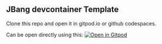 ## JBang devcontainer Template

Clone this repo and open it in gitpod.io or github codespaces.

Can be open directly using this: [![Open in Gitpod](https://gitpod.io/button/open-in-gitpod.svg)](https://gitpod.io/#prebuild/https://github.com/jbangdev/jbang-devcontainer-template)
